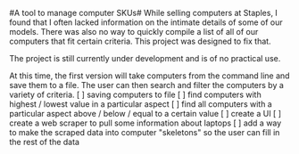 #A tool to manage computer SKUs#
While selling computers at Staples, I found that I often lacked information on
the intimate details of some of our models. There was also no way to quickly
compile a list of all of our computers that fit certain criteria. This project
was designed to fix that.

The project is still currently under development and is of no practical use.

At this time, the first version will take computers from the command line and
save them to a file. The user can then search and filter the computers by a
variety of criteria.
[ ] saving computers to file
[ ] find computers with highest / lowest value in a particular aspect
[ ] find all computers with a particular aspect above / below / equal to a
  certain value
[ ] create a UI
[ ] create a web scraper to pull some information about laptops
[ ] add a way to make the scraped data into computer "skeletons" so the user
  can fill in the rest of the data
